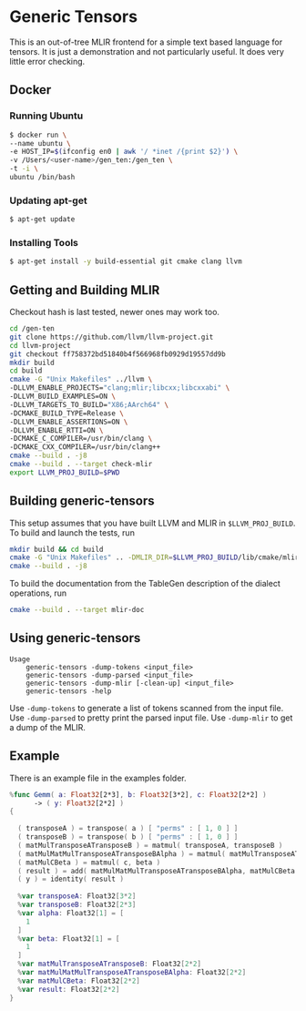 # Generic Tensors

This is an out-of-tree MLIR frontend for a simple text based language for tensors. It is just a
demonstration and not particularly useful. It does very little error checking.

## Docker

### Running Ubuntu

```bash
$ docker run \
--name ubuntu \
-e HOST_IP=$(ifconfig en0 | awk '/ *inet /{print $2}') \
-v /Users/<user-name>/gen_ten:/gen_ten \
-t -i \
ubuntu /bin/bash
```

### Updating apt-get

```bash
$ apt-get update
```

### Installing Tools

```bash
$ apt-get install -y build-essential git cmake clang llvm
```

## Getting and Building MLIR

Checkout hash is last tested, newer ones may work too.

```bash
cd /gen-ten
git clone https://github.com/llvm/llvm-project.git
cd llvm-project
git checkout ff758372bd51840b4f566968fb0929d19557dd9b
mkdir build
cd build
cmake -G "Unix Makefiles" ../llvm \
-DLLVM_ENABLE_PROJECTS="clang;mlir;libcxx;libcxxabi" \
-DLLVM_BUILD_EXAMPLES=ON \
-DLLVM_TARGETS_TO_BUILD="X86;AArch64" \
-DCMAKE_BUILD_TYPE=Release \
-DLLVM_ENABLE_ASSERTIONS=ON \
-DLLVM_ENABLE_RTTI=ON \
-DCMAKE_C_COMPILER=/usr/bin/clang \
-DCMAKE_CXX_COMPILER=/usr/bin/clang++
cmake --build . -j8
cmake --build . --target check-mlir
export LLVM_PROJ_BUILD=$PWD
```

## Building generic-tensors

This setup assumes that you have built LLVM and MLIR in `$LLVM_PROJ_BUILD`. To build and launch the tests, run
```sh
mkdir build && cd build
cmake -G "Unix Makefiles" .. -DMLIR_DIR=$LLVM_PROJ_BUILD/lib/cmake/mlir -DLLVM_EXTERNAL_LIT=$LLVM_PROJ_BUILD/bin/llvm-lit
cmake --build . -j8
```
To build the documentation from the TableGen description of the dialect operations, run
```sh
cmake --build . --target mlir-doc
```

## Using generic-tensors

```
Usage
    generic-tensors -dump-tokens <input_file>
    generic-tensors -dump-parsed <input_file>
    generic-tensors -dump-mlir [-clean-up] <input_file>
    generic-tensors -help
```

Use `-dump-tokens` to generate a list of tokens scanned from the input file.
Use `-dump-parsed` to pretty print the parsed input file.
Use `-dump-mlir` to get a dump of the MLIR.

## Example

There is an example file in the examples folder.

```swift
%func Gemm( a: Float32[2*3], b: Float32[3*2], c: Float32[2*2] )
      -> ( y: Float32[2*2] )
{
  
  ( transposeA ) = transpose( a ) [ "perms" : [ 1, 0 ] ]
  ( transposeB ) = transpose( b ) [ "perms" : [ 1, 0 ] ]
  ( matMulTransposeATransposeB ) = matmul( transposeA, transposeB )
  ( matMulMatMulTransposeATransposeBAlpha ) = matmul( matMulTransposeATransposeB, alpha )
  ( matMulCBeta ) = matmul( c, beta )
  ( result ) = add( matMulMatMulTransposeATransposeBAlpha, matMulCBeta )
  ( y ) = identity( result )
  
  %var transposeA: Float32[3*2]
  %var transposeB: Float32[2*3]
  %var alpha: Float32[1] = [
    1
  ]
  %var beta: Float32[1] = [
    1
  ]
  %var matMulTransposeATransposeB: Float32[2*2]
  %var matMulMatMulTransposeATransposeBAlpha: Float32[2*2]
  %var matMulCBeta: Float32[2*2]
  %var result: Float32[2*2]
}
```
